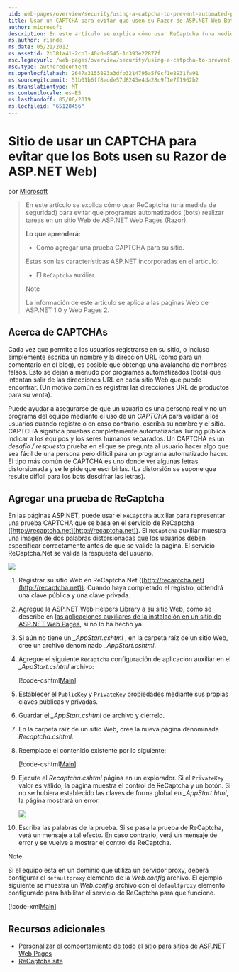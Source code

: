 ```yaml
---
uid: web-pages/overview/security/using-a-catpcha-to-prevent-automated-programs-bots-from-using-your-aspnet-web-site
title: Usar un CAPTCHA para evitar que usen su Razor de ASP.NET Web Bots) sitio | Microsoft Docs
author: microsoft
description: En este artículo se explica cómo usar ReCaptcha (una medida de seguridad) para evitar que programas automatizados (bots) realizar tareas en una ASP.NET Web Pages (Razor) se...
ms.author: riande
ms.date: 05/21/2012
ms.assetid: 2b381a41-2cb3-40c0-8545-1d393e22877f
msc.legacyurl: /web-pages/overview/security/using-a-catpcha-to-prevent-automated-programs-bots-from-using-your-aspnet-web-site
msc.type: authoredcontent
ms.openlocfilehash: 2647a3155893a3dfb3214795a5f9cf1e8931fa91
ms.sourcegitcommit: 51b01b6ff8edde57d8243e4da28c9f1e7f1962b2
ms.translationtype: MT
ms.contentlocale: es-ES
ms.lasthandoff: 05/06/2019
ms.locfileid: "65128456"
---
```

# <a name="using-a-captcha-to-prevent-bots-from-using-your-aspnet-web-razor-site"></a>Sitio de usar un CAPTCHA para evitar que los Bots usen su Razor de ASP.NET Web)

por [Microsoft](https://github.com/microsoft)

> En este artículo se explica cómo usar ReCaptcha (una medida de seguridad) para evitar que programas automatizados (bots) realizar tareas en un sitio Web de ASP.NET Web Pages (Razor).
> 
> **Lo que aprenderá:** 
> 
> - Cómo agregar una prueba CAPTCHA para su sitio.
> 
> Estas son las características ASP.NET incorporadas en el artículo:
> 
> - El `ReCaptcha` auxiliar.
> 
> > [!NOTE]
> > La información de este artículo se aplica a las páginas Web de ASP.NET 1.0 y Web Pages 2.

## <a name="about-captchas"></a>Acerca de CAPTCHAs

Cada vez que permite a los usuarios registrarse en su sitio, o incluso simplemente escriba un nombre y la dirección URL (como para un comentario en el blog), es posible que obtenga una avalancha de nombres falsos. Esto se dejan a menudo por programas automatizados (bots) que intentan salir de las direcciones URL en cada sitio Web que puede encontrar. (Un motivo común es registrar las direcciones URL de productos para su venta).

Puede ayudar a asegurarse de que un usuario es una persona real y no un programa del equipo mediante el uso de un *CAPTCHA* para validar a los usuarios cuando registre o en caso contrario, escriba su nombre y el sitio. CAPTCHA significa pruebas completamente automatizadas Turing pública indicar a los equipos y los seres humanos separados. Un CAPTCHA es un *desafío / respuesta* prueba en el que se pregunta al usuario hacer algo que sea fácil de una persona pero difícil para un programa automatizado hacer. El tipo más común de CAPTCHA es uno donde ver algunas letras distorsionada y se le pide que escribirlas. (La distorsión se supone que resulte difícil para los bots descifrar las letras).

## <a name="adding-a-recaptcha-test"></a>Agregar una prueba de ReCaptcha

En las páginas ASP.NET, puede usar el `ReCaptcha` auxiliar para representar una prueba CAPTCHA que se basa en el servicio de ReCaptcha ([http://recaptcha.net](http://recaptcha.net)). El `ReCaptcha` auxiliar muestra una imagen de dos palabras distorsionadas que los usuarios deben especificar correctamente antes de que se valide la página. El servicio ReCaptcha.Net se valida la respuesta del usuario.

![](using-a-catpcha-to-prevent-automated-programs-bots-from-using-your-aspnet-web-site/_static/image1.jpg)

1. Registrar su sitio Web en ReCaptcha.Net ([http://recaptcha.net](http://recaptcha.net)). Cuando haya completado el registro, obtendrá una clave pública y una clave privada.
2. Agregue la ASP.NET Web Helpers Library a su sitio Web, como se describe en [las aplicaciones auxiliares de la instalación en un sitio de ASP.NET Web Pages](https://go.microsoft.com/fwlink/?LinkId=252372), si no lo ha hecho ya.
3. Si aún no tiene un  *\_AppStart.cshtml* , en la carpeta raíz de un sitio Web, cree un archivo denominado  *\_AppStart.cshtml*.
4. Agregue el siguiente `Recaptcha` configuración de aplicación auxiliar en el  *\_AppStart.cshtml* archivo: 

    [!code-cshtml[Main](using-a-catpcha-to-prevent-automated-programs-bots-from-using-your-aspnet-web-site/samples/sample1.cshtml?highlight=6-7)]
5. Establecer el `PublicKey` y `PrivateKey` propiedades mediante sus propias claves públicas y privadas.
6. Guardar el  *\_AppStart.cshtml* de archivo y ciérrelo.
7. En la carpeta raíz de un sitio Web, cree la nueva página denominada *Recaptcha.cshtml*.
8. Reemplace el contenido existente por lo siguiente: 

    [!code-cshtml[Main](using-a-catpcha-to-prevent-automated-programs-bots-from-using-your-aspnet-web-site/samples/sample2.cshtml)]
9. Ejecute el *Recaptcha.cshtml* página en un explorador. Si el `PrivateKey` valor es válido, la página muestra el control de ReCaptcha y un botón. Si no se hubiera establecido las claves de forma global en  *\_AppStart.html*, la página mostrará un error. 

    ![](using-a-catpcha-to-prevent-automated-programs-bots-from-using-your-aspnet-web-site/_static/image1.png)
10. Escriba las palabras de la prueba. Si se pasa la prueba de ReCaptcha, verá un mensaje a tal efecto. En caso contrario, verá un mensaje de error y se vuelve a mostrar el control de ReCaptcha.

> [!NOTE]
> Si el equipo está en un dominio que utiliza un servidor proxy, deberá configurar el `defaultproxy` elemento de la *Web.config* archivo. El ejemplo siguiente se muestra un *Web.config* archivo con el `defaultproxy` elemento configurado para habilitar el servicio de ReCaptcha para que funcione.
> 
> [!code-xml[Main](using-a-catpcha-to-prevent-automated-programs-bots-from-using-your-aspnet-web-site/samples/sample3.xml)]

<a id="Additional_Resources"></a>
## <a name="additional-resources"></a>Recursos adicionales

- [Personalizar el comportamiento de todo el sitio para sitios de ASP.NET Web Pages](https://go.microsoft.com/fwlink/?LinkId=202906)
- [ReCaptcha site](https://www.google.com/recaptcha)
